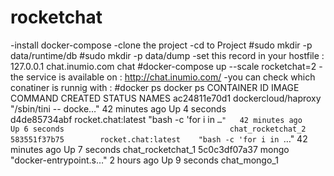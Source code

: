 # rocketchat
-install docker-compose
-clone the project 
-cd to Project 
#sudo mkdir -p data/runtime/db
#sudo mkdir -p data/dump
-set this record in your hostfile : 127.0.0.1    chat.inumio.com          chat
#docker-compose up --scale rocketchat=2 
-the service is available on :
http://chat.inumio.com/
-you can check which conatiner is runnig with : #docker ps
 docker ps
CONTAINER ID        IMAGE                 COMMAND                  CREATED             STATUS                                             NAMES
ac24811e70d1        dockercloud/haproxy   "/sbin/tini -- docke…"   42 minutes ago      Up 4 seconds      
d4de85734abf        rocket.chat:latest    "bash -c 'for i in `…"   42 minutes ago      Up 6 seconds                                     chat_rocketchat_2
583551f37b75        rocket.chat:latest    "bash -c 'for i in `…"   42 minutes ago      Up 7 seconds                                     chat_rocketchat_1
5c0c3df07a37        mongo                 "docker-entrypoint.s…"   2 hours ago         Up 9 seconds                                 chat_mongo_1

